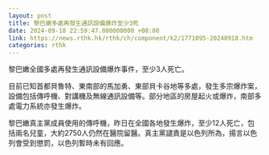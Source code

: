 ```yaml
---
layout: post
title: 黎巴嫩多處再發生通訊設備爆炸至少3死
date: 2024-09-18 22:59:47.000000000 +08:00
link: https://news.rthk.hk/rthk/ch/component/k2/1771095-20240918.htm
categories: rthk
---
```


黎巴嫩全國多處再發生通訊設備爆炸事件，至少3人死亡。

目前已知首都貝魯特、東南部的馬加勇、東部貝卡谷地等多處，發生多宗爆炸案，設備包括傳呼機、對講機及無線通訊設備等。部分地區的房屋起火或爆炸，南部多處電力系統亦發生爆炸。

黎巴嫩真主黨成員使用的傳呼機，昨日在全國各地發生爆炸，至少12人死亡，包括兩名兒童，大約2750人仍然在醫院留醫。真主黨譴責是以色列所為，揚言以色列會受到懲罰，以色列暫時未有回應。
